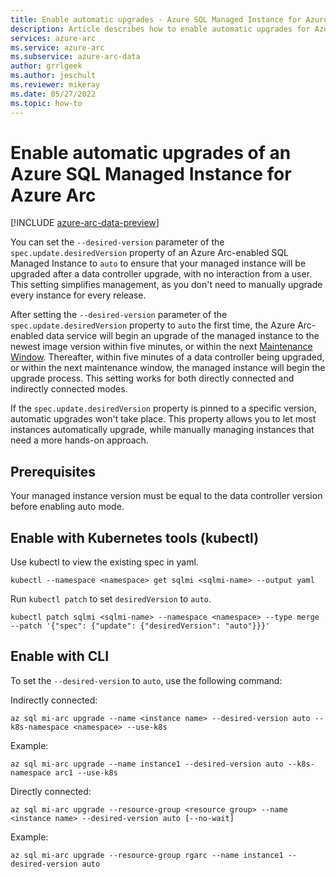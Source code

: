 ```yaml
---
title: Enable automatic upgrades - Azure SQL Managed Instance for Azure Arc
description: Article describes how to enable automatic upgrades for Azure SQL Managed Instance deployed for Azure Arc
services: azure-arc
ms.service: azure-arc
ms.subservice: azure-arc-data
author: grrlgeek
ms.author: jeschult
ms.reviewer: mikeray
ms.date: 05/27/2022
ms.topic: how-to
---
```


# Enable automatic upgrades of an Azure SQL Managed Instance for Azure Arc

[!INCLUDE [azure-arc-data-preview](../../../includes/azure-arc-data-preview.md)]

You can set the `--desired-version` parameter of the `spec.update.desiredVersion` property of an Azure Arc-enabled SQL Managed Instance to `auto` to ensure that your managed instance will be upgraded after a data controller upgrade, with no interaction from a user. This setting simplifies management, as you don't need to manually upgrade every instance for every release.

After setting the `--desired-version` parameter of the `spec.update.desiredVersion` property to `auto` the first time, the Azure Arc-enabled data service will begin an upgrade of the managed instance to the newest image version within five minutes, or within the next [Maintenance Window](maintenance-window.md). Thereafter, within five minutes of a data controller being upgraded, or within the next maintenance window, the managed instance will begin the upgrade process. This setting works for both directly connected and indirectly connected modes.

If the `spec.update.desiredVersion` property is pinned to a specific version, automatic upgrades won't take place. This property allows you to let most instances automatically upgrade, while manually managing instances that need a more hands-on approach.

## Prerequisites

Your managed instance version must be equal to the data controller version before enabling auto mode.

## Enable with Kubernetes tools (kubectl)

Use kubectl to view the existing spec in yaml.

```console
kubectl --namespace <namespace> get sqlmi <sqlmi-name> --output yaml
```

Run `kubectl patch` to set `desiredVersion` to `auto`.

```console
kubectl patch sqlmi <sqlmi-name> --namespace <namespace> --type merge --patch '{"spec": {"update": {"desiredVersion": "auto"}}}'
```

## Enable with CLI

To set the `--desired-version` to `auto`, use the following command:

Indirectly connected:

````cli
az sql mi-arc upgrade --name <instance name> --desired-version auto --k8s-namespace <namespace> --use-k8s
````

Example:

````cli
az sql mi-arc upgrade --name instance1 --desired-version auto --k8s-namespace arc1 --use-k8s
````

Directly connected:

````cli
az sql mi-arc upgrade --resource-group <resource group> --name <instance name> --desired-version auto [--no-wait]
````

Example:

````cli
az sql mi-arc upgrade --resource-group rgarc --name instance1 --desired-version auto 
````
